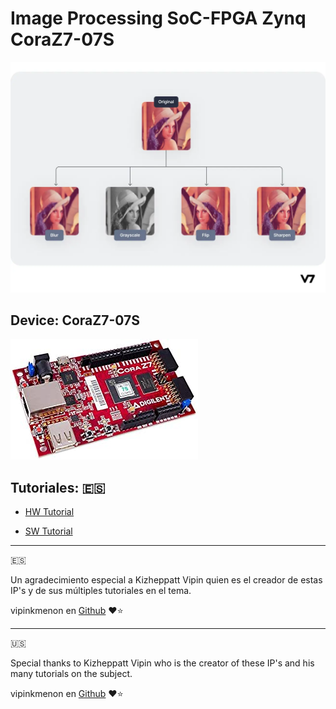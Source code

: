 # Image Processing SoC-FPGA Zynq CoraZ7-07S
![Image_Processing](https://raw.githubusercontent.com/Hiram8A/Image_Processing_SoC-FPGA_Zynq_CoraZ7-07S/main/Repo_src/imgprocess.webp)

## Device: CoraZ7-07S
![CoraZ7-07S](https://raw.githubusercontent.com/Hiram8A/Image_Processing_SoC-FPGA_Zynq_CoraZ7-07S/main/Repo_src/CoraZ7.jpg)

## Tutoriales:  :es:

- [HW Tutorial](/Tutorial/HW_Tutorial.md)

- [SW Tutorial](/Tutorial/SW_Tutorial.md)

---
:es:

Un agradecimiento especial a Kizheppatt Vipin quien es el creador de estas IP's y de sus múltiples tutoriales en el tema.

vipinkmenon en [Github](https://github.com/vipinkmenon)  :heart::star:

---
:us:

Special thanks to Kizheppatt Vipin who is the creator of these IP's and his many tutorials on the subject.

vipinkmenon en [Github](https://github.com/vipinkmenon)  :heart::star:
